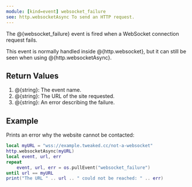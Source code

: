 ```yaml
---
module: [kind=event] websocket_failure
see: http.websocketAsync To send an HTTP request.
---
```


The @{websocket_failure} event is fired when a WebSocket connection request fails.

This event is normally handled inside @{http.websocket}, but it can still be seen when using @{http.websocketAsync}.

## Return Values
1. @{string}: The event name.
2. @{string}: The URL of the site requested.
3. @{string}: An error describing the failure.

## Example
Prints an error why the website cannot be contacted:
```lua
local myURL = "wss://example.tweaked.cc/not-a-websocket"
http.websocketAsync(myURL)
local event, url, err
repeat
    event, url, err = os.pullEvent("websocket_failure")
until url == myURL
print("The URL " .. url .. " could not be reached: " .. err)
```
